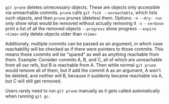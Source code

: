 `git prune` deletes unnecessary objects. These are objects only accessible via unreachable commits. `prune` calls `git fsck --unreachable`, which lists such objects, and then `prune` prunes (deletes) them.
Options:
`-n`
`--dry- run`
only show what would be removed without actually removing it
`-v`
`--verbose`
print a list of all the removed objects
`--progress`
show progress
`--expire <time>`
only delete objects older than `<time>`

Additionaly, multiple commits can be passed as an argument, in which case reachability will be checked as if there were pointers to those commits. This means these commits will be "spared" as well as anything reachable from them. Example: Consider commits A, B, and C, all of which are unreachable from all our refs, but B is reachable from A. Then while normal `git prune` would remove all of them, but if add the commit A as an argument, A won't be deleted, and neither will B, because it suddenly became reachable via A, but C will still get removed.

Users rarely need to run `git prune` manually as it gets called automatically when running `git gc`.

